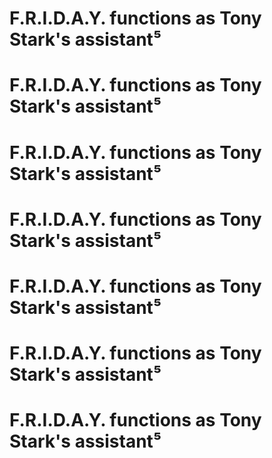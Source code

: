 # F.R.I.D.A.Y. functions as Tony Stark's assistant⁵
# F.R.I.D.A.Y. functions as Tony Stark's assistant⁵
# F.R.I.D.A.Y. functions as Tony Stark's assistant⁵
# F.R.I.D.A.Y. functions as Tony Stark's assistant⁵
# F.R.I.D.A.Y. functions as Tony Stark's assistant⁵
# F.R.I.D.A.Y. functions as Tony Stark's assistant⁵
# F.R.I.D.A.Y. functions as Tony Stark's assistant⁵
